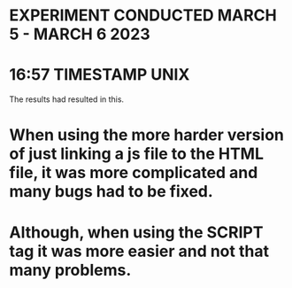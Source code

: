 # EXPERIMENT CONDUCTED MARCH 5 - MARCH 6 2023
# 16:57 TIMESTAMP UNIX

The results had resulted in this.

# When using the more harder version of just linking a js file to the HTML file, it was more complicated and many bugs had to be fixed.
# Although, when using the SCRIPT tag it was more easier and not that many problems.
